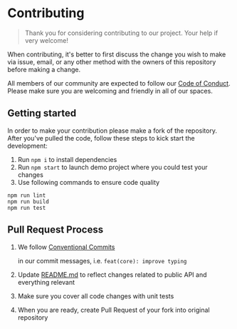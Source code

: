 # Contributing

> Thank you for considering contributing to our project. Your help if very welcome!

When contributing, it's better to first discuss the change you wish to make via issue, email, or any other method with the owners of this repository before making a change.

All members of our community are expected to follow our [Code of Conduct](code_of_conduct.md). Please make sure you are welcoming and friendly in all of our spaces.

## Getting started

In order to make your contribution please make a fork of the repository. After you've pulled the code, follow these steps to kick start the development:

1. Run `npm i` to install dependencies
2. Run `npm start` to launch demo project where you could test your changes
3. Use following commands to ensure code quality

```text
npm run lint
npm run build
npm run test
```

## Pull Request Process

1. We follow [Conventional Commits](https://www.conventionalcommits.org/en/v1.0.0-beta.4/)

   in our commit messages, i.e. `feat(core): improve typing`

2. Update [README.md](./) to reflect changes related to public API and everything relevant
3. Make sure you cover all code changes with unit tests
4. When you are ready, create Pull Request of your fork into original repository


